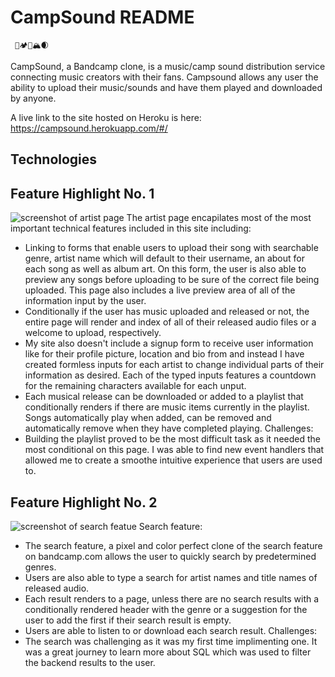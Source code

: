 # CampSound README
     🌊🏕🌳🏔🌒
     
CampSound, a Bandcamp clone, is a music/camp sound distribution service connecting music creators with their fans. Campsound allows any user the ability to upload their music/sounds and have them played and downloaded by anyone.

A live link to the site hosted on Heroku is here: https://campsound.herokuapp.com/#/

## Technologies

## Feature Highlight No. 1
![screenshot of artist page](https://campsound-dev.s3-us-west-1.amazonaws.com/Screen+Shot+2020-12-22+at+10.55.11+PM.png)
The artist page encapilates most of the most important technical features included in this site including: 
* Linking to forms that enable users to upload their song with searchable genre, artist name which will default to their username, an about for each song as well as album art. On this form, the user is also able to preview any songs before uploading to be sure of the correct file being uploaded. This page also includes a live preview area of all of the information input by the user.
* Conditionally if the user has music uploaded and released or not, the entire page will render and index of all of their released audio files or a welcome to upload, respectively.
* My site also doesn't include a signup form to receive user information like for their profile picture, location and bio from and instead I have created formless inputs for each artist to change individual parts of their information as desired. Each of the typed inputs features a countdown for the remaining characters available for each unput. 
* Each musical release can be downloaded or added to a playlist that conditionally renders if there are music items currently in the playlist. Songs automatically play when added, can be removed and automatically remove when they have completed playing.
Challenges:
* Building the playlist proved to be the most difficult task as it needed the most conditional on this page. I was able to find new event handlers that allowed me to create a smoothe intuitive experience that users are used to.


## Feature Highlight No. 2
![screenshot of search featue](https://campsound-dev.s3-us-west-1.amazonaws.com/Screen+Shot+2020-12-22+at+10.46.05+PM.png)
Search feature:
* The search feature, a pixel and color perfect clone of the search feature on bandcamp.com allows the user to quickly search by predetermined genres.
* Users are also able to type a search for artist names and title names of released audio.
* Each result renders to a page, unless there are no search results with a conditionally rendered header with the genre or a suggestion for the user to add the first if their search result is empty.
* Users are able to listen to or download each search result.
Challenges:
* The search was challenging as it was my first time implimenting one. It was a great journey to learn more about SQL which was used to filter the backend results to the user.


